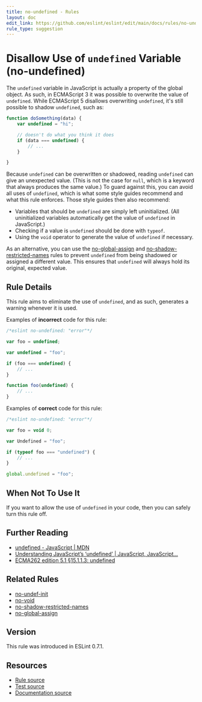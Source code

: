 ```yaml
---
title: no-undefined - Rules
layout: doc
edit_link: https://github.com/eslint/eslint/edit/main/docs/rules/no-undefined.md
rule_type: suggestion
---
```

<!-- Note: No pull requests accepted for this file. See README.md in the root directory for details. -->

# Disallow Use of `undefined` Variable (no-undefined)

The `undefined` variable in JavaScript is actually a property of the global object. As such, in ECMAScript 3 it was possible to overwrite the value of `undefined`. While ECMAScript 5 disallows overwriting `undefined`, it's still possible to shadow `undefined`, such as:

```js
function doSomething(data) {
    var undefined = "hi";

    // doesn't do what you think it does
    if (data === undefined) {
        // ...
    }

}
```

Because `undefined` can be overwritten or shadowed, reading `undefined` can give an unexpected value. (This is not the case for `null`, which is a keyword that always produces the same value.) To guard against this, you can avoid all uses of `undefined`, which is what some style guides recommend and what this rule enforces. Those style guides then also recommend:

* Variables that should be `undefined` are simply left uninitialized. (All uninitialized variables automatically get the value of `undefined` in JavaScript.)
* Checking if a value is `undefined` should be done with `typeof`.
* Using the `void` operator to generate the value of `undefined` if necessary.

As an alternative, you can use the [no-global-assign](no-global-assign) and [no-shadow-restricted-names](no-shadow-restricted-names) rules to prevent `undefined` from being shadowed or assigned a different value. This ensures that `undefined` will always hold its original, expected value.

## Rule Details

This rule aims to eliminate the use of `undefined`, and as such, generates a warning whenever it is used.

Examples of **incorrect** code for this rule:

```js
/*eslint no-undefined: "error"*/

var foo = undefined;

var undefined = "foo";

if (foo === undefined) {
    // ...
}

function foo(undefined) {
    // ...
}
```

Examples of **correct** code for this rule:

```js
/*eslint no-undefined: "error"*/

var foo = void 0;

var Undefined = "foo";

if (typeof foo === "undefined") {
    // ...
}

global.undefined = "foo";
```

## When Not To Use It

If you want to allow the use of `undefined` in your code, then you can safely turn this rule off.

## Further Reading

* [undefined - JavaScript \| MDN](https://developer.mozilla.org/en-US/docs/Web/JavaScript/Reference/Global_Objects/undefined)
* [Understanding JavaScript’s ‘undefined’ \| JavaScript, JavaScript...](https://javascriptweblog.wordpress.com/2010/08/16/understanding-undefined-and-preventing-referenceerrors/)
* [ECMA262 edition 5.1 &sect;15.1.1.3: undefined](https://es5.github.io/#x15.1.1.3)

## Related Rules

* [no-undef-init](no-undef-init)
* [no-void](no-void)
* [no-shadow-restricted-names](no-shadow-restricted-names)
* [no-global-assign](no-global-assign)

## Version

This rule was introduced in ESLint 0.7.1.

## Resources

* [Rule source](https://github.com/eslint/eslint/tree/HEAD/lib/rules/no-undefined.js)
* [Test source](https://github.com/eslint/eslint/tree/HEAD/tests/lib/rules/no-undefined.js)
* [Documentation source](https://github.com/eslint/eslint/tree/HEAD/docs/rules/no-undefined.md)

